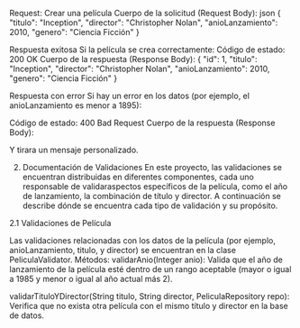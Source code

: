Request: Crear una película
Cuerpo de la solicitud (Request Body):
json
{
    "titulo": "Inception",
    "director": "Christopher Nolan",
    "anioLanzamiento": 2010,
    "genero": "Ciencia Ficción"
}

Respuesta exitosa
Si la película se crea correctamente:
Código de estado: 200 OK
Cuerpo de la respuesta (Response Body):
{
    "id": 1,
    "titulo": "Inception",
    "director": "Christopher Nolan",
    "anioLanzamiento": 2010,
    "genero": "Ciencia Ficción"
}

Respuesta con error
Si hay un error en los datos (por ejemplo, el anioLanzamiento es menor a 1895):

Código de estado: 400 Bad Request
Cuerpo de la respuesta (Response Body):

Y tirara un mensaje personalizado.

2. Documentación de Validaciones
En este proyecto, las validaciones se encuentran distribuidas en diferentes componentes, cada uno responsable de validaraspectos específicos de la película,
como el año de lanzamiento, la combinación de título y director.
 A continuación se describe dónde se encuentra cada tipo de validación y su propósito.

2.1 Validaciones de Película

Las validaciones relacionadas con los datos de la película (por ejemplo, anioLanzamiento, titulo, y director) se encuentran en la clase PeliculaValidator. 
Métodos:
validarAnio(Integer anio): Valida que el año de lanzamiento de la película esté dentro de un rango aceptable (mayor o igual a 1985 y menor o igual al año actual más 2).

validarTituloYDirector(String titulo, String director, PeliculaRepository repo): Verifica que no exista otra película con el mismo título y director en la base de datos.
